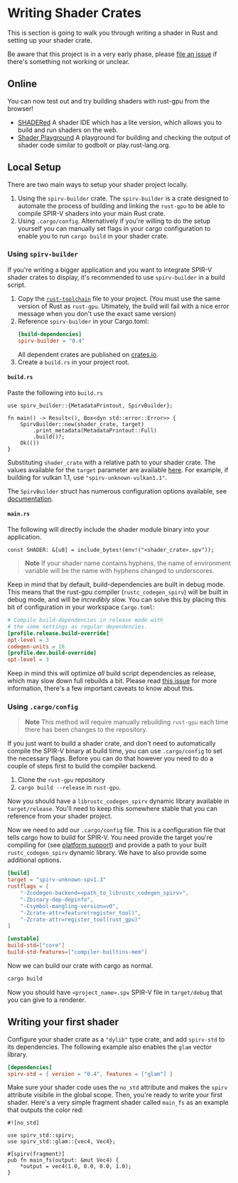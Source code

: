 # Writing Shader Crates

This is section is going to walk you through writing a shader in Rust and
setting up your shader crate.

Be aware that this project is in a very early phase, please [file an
issue](https://github.com/EmbarkStudios/rust-gpu/issues) if there's something
not working or unclear.

## Online

You can now test out and try building shaders with rust-gpu from the browser!

- [SHADERed] A shader IDE which has a lite version, which allows you to build
  and run shaders on the web.
- [Shader Playground] A playground for building and checking the output of
  shader code similar to godbolt or play.rust-lang.org.

[SHADERed]: https://shadered.org/template
[shader playground]: http://shader-playground.timjones.io/9d744d5893beb6a8f129fda50ad4aeeb

## Local Setup
There are two main ways to setup your shader project locally.

1. Using the `spirv-builder` crate.
   The `spirv-builder` is a crate designed to automate the process of building
   and linking the `rust-gpu` to be able to compile SPIR-V shaders into your
   main Rust crate.
2. Using `.cargo/config`.
   Alternatively if you're willing to do the setup yourself you can manually set
   flags in your cargo configuration to enable you to run `cargo build` in your
   shader crate.

### Using `spirv-builder`
If you're writing a bigger application and you want to integrate SPIR-V shader
crates to display, it's recommended to use `spirv-builder` in a build script.

1. Copy the [`rust-toolchain`] file to your project. (You must use the same
   version of Rust as `rust-gpu`. Utimately, the build will fail with a nice
   error message when you don't use the exact same version)
2. Reference `spirv-builder` in your Cargo.toml:
    ```toml
    [build-dependencies]
    spirv-builder = "0.4"
    ```
    All dependent crates are published on [crates.io](https://crates.io).
3. Create a `build.rs` in your project root.

#### `build.rs`
Paste the following into `build.rs`

```rust,no_run
use spirv_builder::{MetadataPrintout, SpirvBuilder};

fn main() -> Result<(), Box<dyn std::error::Error>> {
    SpirvBuilder::new(shader_crate, target)
        .print_metadata(MetadataPrintout::Full)
        .build()?;
    Ok(())
}
```

Substituting `shader_crate` with a relative path to your shader crate. The values available for the `target` parameter are available
[here](./platform-support.md).  For example, if building for vulkan 1.1, use
`"spirv-unknown-vulkan1.1"`.

The `SpirvBuilder` struct has numerous configuration options available, see
[documentation](https://embarkstudios.github.io/rust-gpu/api/spirv_builder/struct.SpirvBuilder.html).

#### `main.rs`
The following will directly include the shader module binary into your application.
```rust,no_run
const SHADER: &[u8] = include_bytes!(env!("<shader_crate>.spv"));
```

> **Note** If your shader name contains hyphens, the name of environment variable will be the name with hyphens changed to underscores.

Keep in mind that by default, build-dependencies are built in debug mode. This
means that the rust-gpu compiler (`rustc_codegen_spirv`) will be built in debug
mode, and will be *incredibly* slow. You can solve this by placing this bit of
configuration in your workspace `Cargo.toml`:

```toml
# Compile build-dependencies in release mode with
# the same settings as regular dependencies.
[profile.release.build-override]
opt-level = 3
codegen-units = 16
[profile.dev.build-override]
opt-level = 3
```

Keep in mind this will optimize *all* build script dependencies as release,
which may slow down full rebuilds a bit. Please read [this
issue](https://github.com/EmbarkStudios/rust-gpu/issues/448) for more
information, there's a few important caveats to know about this.

### Using `.cargo/config`

> **Note** This method will require manually rebuilding `rust-gpu` each
  time there has been changes to the repository.

If you just want to build a shader crate, and don't need to automatically
compile the SPIR-V binary at build time, you can use `.cargo/config` to set the
necessary flags. Before you can do that however you need to do a couple of steps
first to build the compiler backend.

1. Clone the `rust-gpu` repository
2. `cargo build --release` in `rust-gpu`.

Now you should have a `librustc_codegen_spirv` dynamic library available in
`target/release`. You'll need to keep this somewhere stable that you can
reference from your shader project.

Now we need to add our `.cargo/config` file. This is a configuration file that
tells cargo how to build for SPIR-V. You need provide the target you're
compiling for (see [platform support](./platform-support.md)) and provide a path
to your built `rustc_codegen_spirv` dynamic library. We have to also provide
some additional options.

```toml
[build]
target = "spirv-unknown-spv1.3"
rustflags = [
    "-Zcodegen-backend=<path_to_librustc_codegen_spirv>",
    "-Zbinary-dep-depinfo",
    "-Csymbol-mangling-version=v0",
    "-Zcrate-attr=feature(register_tool)",
    "-Zcrate-attr=register_tool(rust_gpu)"
]

[unstable]
build-std=["core"]
build-std-features=["compiler-builtins-mem"]
```

Now we can build our crate with cargo as normal.
```bash
cargo build
```

Now you should have `<project_name>.spv` SPIR-V file in `target/debug` that you
can give to a renderer.

[`rust-toolchain`]: https://github.com/EmbarkStudios/rust-gpu/blob/main/rust-toolchain

## Writing your first shader

Configure your shader crate as a `"dylib"` type crate, and add `spirv-std` to its dependencies. The following example also enables the `glam` vector library.

```toml
[dependencies]
spirv-std = { version = "0.4", features = ["glam"] }
```

Make sure your shader code uses the `no_std` attribute and makes the `spirv` attribute visibile in the global scope. Then, you're ready to write your first shader. Here's a very simple fragment shader called `main_fs` as an example that outputs the color red:

```rust,norun
#![no_std]

use spirv_std::spirv;
use spirv_std::glam::{vec4, Vec4};

#[spirv(fragment)]
pub fn main_fs(output: &mut Vec4) {
    *output = vec4(1.0, 0.0, 0.0, 1.0);
}
```